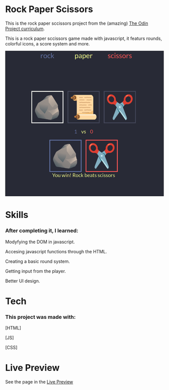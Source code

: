 # Rock Paper Scissors
This is the rock paper sccissors project from the (amazing) [The Odin Project curriculum](https://www.theodinproject.com/).

This is a rock paper sccissors game made with javascript, it featurs rounds, colorful icons, a score system and more.

![Screenshot](screenshots/rock-paper-scissors.png)
# Skills
### After completing it, I learned:
Modyfying the DOM in javascript.

Accesing javascript functions through the HTML.

Creating a basic round system.

Getting input from the player.

Better UI design.
# Tech
### This project was made with:
[HTML]

[JS]

[CSS]
# Live Preview
See the page in the [Live Preview](https://pawys.github.io/rock-paper-scissors-/)


